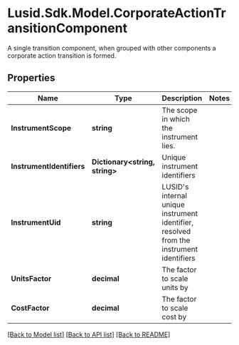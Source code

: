 # Lusid.Sdk.Model.CorporateActionTransitionComponent
A single transition component, when grouped with other components a corporate action transition is formed.

## Properties

Name | Type | Description | Notes
------------ | ------------- | ------------- | -------------
**InstrumentScope** | **string** | The scope in which the instrument lies. | 
**InstrumentIdentifiers** | **Dictionary&lt;string, string&gt;** | Unique instrument identifiers | 
**InstrumentUid** | **string** | LUSID&#39;s internal unique instrument identifier, resolved from the instrument identifiers | 
**UnitsFactor** | **decimal** | The factor to scale units by | 
**CostFactor** | **decimal** | The factor to scale cost by | 

[[Back to Model list]](../README.md#documentation-for-models) [[Back to API list]](../README.md#documentation-for-api-endpoints) [[Back to README]](../README.md)

